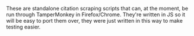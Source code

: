These are standalone citation scraping scripts that can, at the moment, be run through TamperMonkey in Firefox/Chrome.
They're written in JS so it will be easy to port them over, they were just written in this way to make testing easier.